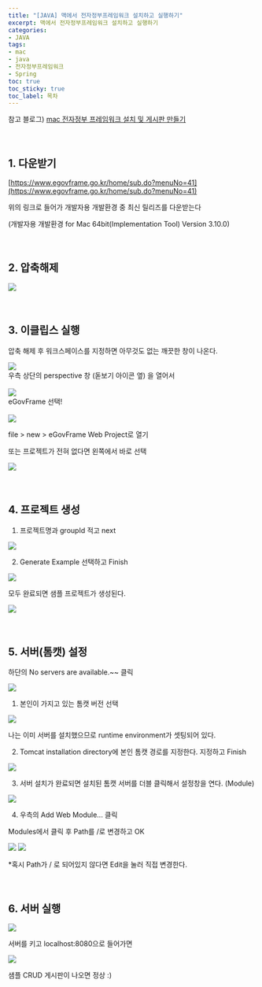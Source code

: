 ```yaml
---
title: "[JAVA] 맥에서 전자정부프레임워크 설치하고 실행하기"
excerpt: 맥에서 전자정부프레임워크 설치하고 실행하기
categories:
- JAVA
tags:
- mac
- java
- 전자정부프레임워크
- Spring
toc: true
toc_sticky: true
toc_label: 목차
---
```

참고 블로그)
[mac 전자정부 프레임워크 설치 및 게시판 만들기](https://trytoso.tistory.com/1308)
<br>
<br>
<br>

## 1. 다운받기

[https://www.egovframe.go.kr/home/sub.do?menuNo=41](https://www.egovframe.go.kr/home/sub.do?menuNo=41)

위의 링크로 들어가 개발자용 개발환경 중 최신 릴리즈를 다운받는다

(개발자용 개발환경 for Mac 64bit(Implementation Tool) Version 3.10.0)
<br>
<br>
<br>

## 2. 압축해제

<img src="./images/2021-07-04/Untitled.png">
<br>
<br>
<br>

## 3. 이클립스 실행

압축 해제 후 워크스페이스를 지정하면 아무것도 없는 깨끗한 창이 나온다.

<img src="./images/2021-07-04/Untitled 1.png">
<br>
우측 상단의 perspective 창 (돋보기 아이콘 옆) 을 열어서 
<br>
<br>

<img src="./images/2021-07-04/Untitled 2.png">
<br>
eGovFrame 선택!
<br>
<br>

<img src="./images/2021-07-04/Untitled 3.png">
<br>

file > new > eGovFrame Web Project로 열기

또는 프로젝트가 전혀 없다면 왼쪽에서 바로 선택

<img src="./images/2021-07-04/Untitled 4.png">
<br>
<br>
<br>

## 4. 프로젝트 생성

1) 프로젝트명과 groupId 적고 next

<img src="./images/2021-07-04/Untitled 5.png">
<br>

2) Generate Example 선택하고 Finish

<img src="./images/2021-07-04/Untitled 6.png">

모두 완료되면 샘플 프로젝트가 생성된다.

<img src="./images/2021-07-04/Untitled 7.png">


<br>
<br>
<br>

## 5. 서버(톰캣) 설정

하단의 No servers are available.~~ 클릭

<img src="./images/2021-07-04/Untitled 8.png">

1) 본인이 가지고 있는 톰캣 버전 선택

<img src="./images/2021-07-04/Untitled 9.png">

나는 이미 서버를 설치했으므로 runtime environment가 셋팅되어 있다. 

2) Tomcat installation directory에 본인 톰캣 경로를 지정한다. 지정하고 Finish

<img src="./images/2021-07-04/Untitled 10.png">

3) 서버 설치가 완료되면 설치된 톰캣 서버를 더블 클릭해서 설정창을 연다. (Module)

<img src="./images/2021-07-04/Untitled 11.png">

4) 우측의 Add Web Module... 클릭

Modules에서 클릭 후 Path를 /로 변경하고 OK

<img src="./images/2021-07-04/Untitled 12.png">

<img src="./images/2021-07-04/Untitled 13.png">

*혹시 Path가 / 로 되어있지 않다면 Edit을 눌러 직접 변경한다.
<br>
<br>
<br>
## 6. 서버 실행

<img src="./images/2021-07-04/Untitled 14.png">

서버를 키고 localhost:8080으로 들어가면

<img src="./images/2021-07-04/Untitled 15.png">

샘플 CRUD 게시판이 나오면 정상 :)